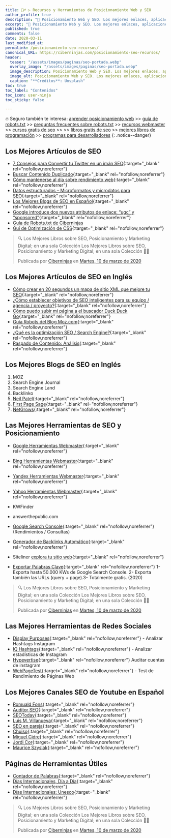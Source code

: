 ```yaml
---
title: 🕵️‍♂️ ▷ Recursos y Herramientas de Posicionamiento Web y SEO 
author_profile: true
description: "📌 Posicionamiento Web y SEO. Los mejores enlaces, aplicaciones y herramientas que existen."
excerpt: "📌 Posicionamiento Web y SEO. Los mejores enlaces, aplicaciones y herramientas que existen."
published: true
comments: false
date: 2020-03-11
last_modified_at: 
permalink: /posicionamiento-seo-recursos/
canonical_URL: https://ciberninjas.com/posicionamiento-seo-recursos/
header:
  teaser: "/assets/images/paginas/seo-portada.webp"
  overlay_image: "/assets/images/paginas/seo-portada.webp"
  image_description: Posicionamiento Web y SEO. Los mejores enlaces, aplicaciones y herramientas que existen.
  image_alt: Posicionamiento Web y SEO. Los mejores enlaces, aplicaciones y herramientas que existen.
  caption: "**Créditos**: Unsplash"
toc: true
toc_label: "Contenidos"
toc_icon: user-ninja
toc_sticky: false

---
```


🔥 Seguro también te interesa: [aprender posicionamiento web](/posicionamiento-web-seo/) >> [guía de robots.txt](/robots-txt/) >> [preguntas frecuentes sobre robots.txt](/robots-txt-preguntas-frecuentes/) >> [recursos webmaster](/recursos-herramientas-webmaster/) >> [cursos gratis de seo](/cursos-tecnologia/#seo-y-posicionamiento-) >> >> [libros gratis de seo](/biblioteca-de-programacion-y-tecnologia/#seo-y-posicionamiento-) >> [mejores libros de programación](/programar/) >> [programas para desarrolladores](/mejores-editores-texto/)
{: .notice--danger}

## Los Mejores Artículos de SEO

- [7 Consejos para Convertir tu Twitter en un imán SEO](http://www.ticweb.es/7-consejos-para-convertir-su-twitter-en-un-iman-seo){:target="_blank" rel="nofollow,noreferrer"}
- [Buscar Contenido Duplicado](https://blog.alexa.com/duplicate-content-checker){:target="_blank" rel="nofollow,noreferrer"}
- [Cómo mantenerse al día sobre rendimiento web](https://perf.reviews/blog/mantenerse-al-dia){:target="_blank" rel="nofollow,noreferrer"}
- [Datos estructurados – Microformatos y microdatos para SEO](https://www.initcoms.com/datos-estructurados-microformatos-microdatos-para-seo/#Microformatos_RDFa_microdatos_schemaorg8230Que_utilizar){:target="_blank" rel="nofollow,noreferrer"}
- [Los Mejores Blogs de SEO en Español](https://alexserrano.es/mejores-blogs-de-seo-en-espanol/){:target="_blank" rel="nofollow,noreferrer"}
- [Google introduce dos nuevos atributos de enlace: “ugc” y “sponsored”](https://useo.es/ugc-sponsored-nofollow){:target="_blank" rel="nofollow,noreferrer"}
- [Guía de Robots.txt de Ciberninjas](/robots-txt/)
- [Guí de Optimización de CSS](https://www.humanlevel.com/articulos/desarrollo-web/optimizacion-de-css.html){:target="_blank" rel="nofollow,noreferrer"}

<div class="fb-post" data-href="https://www.facebook.com/ciberninjas/posts/1336704793183039" data-width="850" data-show-text="true"><blockquote cite="https://developers.facebook.com/ciberninjas/posts/1336704793183039" class="fb-xfbml-parse-ignore"><p>🔍 Los Mejores Libros sobre SEO, Posicionamiento y Marketing Digital; en una sola Colección Los Mejores Libros sobre SEO, Posicionamiento y Marketing Digital; en una sola Colección 🕵️‍♂️</p>Publicada por <a href="https://www.facebook.com/ciberninjas/">Ciberninjas</a> en&nbsp;<a href="https://developers.facebook.com/ciberninjas/posts/1336704793183039">Martes, 10 de marzo de 2020</a></blockquote></div>

## Los Mejores Artículos de SEO en Inglés

- [Cómo crear en 20 segundos un mapa de sitio XML que mejore tu SEO](https://neilpatel.com/es/blog/mapa-de-sitio-xml/){:target="_blank" rel="nofollow,noreferrer"}
- [¿Cómo establecer objetivos de SEO inteligentes para su equipo / agencia / proyecto?](https://moz.com/blog/smart-seo-goals){:target="_blank" rel="nofollow,noreferrer"}
- [Cómo puedo subir mi página a el buscador Duck Duck Go](https://kutt.it/duckduckgo-subir-pagina){:target="_blank" rel="nofollow,noreferrer"}
- [Guía Robots del Blog Moz.com](https://moz.com/learn/seo/robotstxt){:target="_blank" rel="nofollow,noreferrer"}
- [¿Qué es la optimización SEO / Search Engine?](https://searchengineland.com/guide/what-is-seo){:target="_blank" rel="nofollow,noreferrer"}
- [Raspado de Contenido: Análisis](https://neilpatel.com/blog/content-scrapers){:target="_blank" rel="nofollow,noreferrer"}

## Los Mejores Blogs de SEO en Inglés

1. MOZ
2. Search Engine Journal
3. Search Engine Land
4. Backlinko
5. [Neil Patel](https://neilpatel.com/es/blog){:target="_blank" rel="nofollow,noreferrer"}
6. [First Page Sage](https://firstpagesage.com/seo-blog/){:target="_blank" rel="nofollow,noreferrer"}
7. [NetGrows](https://netgrows.com/){:target="_blank" rel="nofollow,noreferrer"}

## Las Mejores Herramientas de SEO y Posicionamiento

- [Google Herramientas Webmaster](https://kutt.it/webmaster-google "Herramientas de Webmaster Gratis ofrecidas por el buscador Google"){:target="_blank" rel="nofollow,noreferrer"}
- [Bing Herramientas Webmaster](https://kutt.it/webmaster-bing "Herramientas de Webmaster Gratis ofrecidas por el buscador Bing"){:target="_blank" rel="nofollow,noreferrer"}
- [Yandex Herramientas Webmaster](https://kutt.it/webmaster-yandex "Herramientas de Webmaster Gratis ofrecidas por el buscador Yandex"){:target="_blank" rel="nofollow,noreferrer"}
- [Yahoo Herramientas Webmaster](https://kutt.it/webmaster-yahoo "Herramientas de Webmaster Gratis ofrecidas por el buscador Yahoo"){:target="_blank" rel="nofollow,noreferrer"}
- KWFinder
- answerthepublic.com
- [Google Search Console](https://search.google.com/search-console/about){:target="_blank" rel="nofollow,noreferrer"} (Rendimientos / Consultas)
- [Generador de Backlinks Automático](https://netgrows.com/es/backlinks-automaticos){:target="_blank" rel="nofollow,noreferrer"}
- Siteliner [explora tu sitio web](http://www.siteliner.com){:target="_blank" rel="nofollow,noreferrer"}

- [Exportar Palabras Clave](https://www.mecagoenlos.com/tools/){:target="_blank" rel="nofollow,noreferrer"} 1- Exporta hasta 50.000 KWs de Google Search Console. 2- Exporta también las URLs (query + page).3- Totalmente gratis. (2020)

<div class="fb-post" data-href="https://www.facebook.com/ciberninjas/posts/1336704793183039" data-width="850" data-show-text="true"><blockquote cite="https://developers.facebook.com/ciberninjas/posts/1336704793183039" class="fb-xfbml-parse-ignore"><p>🔍 Los Mejores Libros sobre SEO, Posicionamiento y Marketing Digital; en una sola Colección Los Mejores Libros sobre SEO, Posicionamiento y Marketing Digital; en una sola Colección 🕵️‍♂️</p>Publicada por <a href="https://www.facebook.com/ciberninjas/">Ciberninjas</a> en&nbsp;<a href="https://developers.facebook.com/ciberninjas/posts/1336704793183039">Martes, 10 de marzo de 2020</a></blockquote></div>

## Las Mejores Herramientas de Redes Sociales

- [Display Purposes](https://displaypurposes.com/){:target="_blank" rel="nofollow,noreferrer"} - Analizar Hashtags Instagram
- [IQ Hashtags](https://iqhashtags.com/){:target="_blank" rel="nofollow,noreferrer"} - Analizar estadísticas de Instagram
- [Hypevertise](/hypevertise-auditaria-de-cuentas-de-instagram/ "Auditar Cuentas de Instagram"){:target="_blank" rel="nofollow,noreferrer"} Auditar cuentas de instagram
- [WebPageTest](https://webpagetest.org/){:target="_blank" rel="nofollow,noreferrer"} - Test de Rendimiento de Páginas Web

## Los Mejores Canales SEO de Youtube en Español

- [Romuald Fons](https://www.youtube.com/channel/UCdZBLznygSwo7iHbydGtxaw/videos){:target="_blank" rel="nofollow,noreferrer"}
- [Auditor SEO](https://www.youtube.com/channel/UC5itNS76OaC7RSiPtJhFcww/videos){:target="_blank" rel="nofollow,noreferrer"}
- [SEOToday](https://www.youtube.com/channel/UCaEC693Oqchmd9QJ-_CSChw/videos){:target="_blank" rel="nofollow,noreferrer"}
- [Luis M. Villanueva](https://www.youtube.com/user/luismvillanuevag/videos){:target="_blank" rel="nofollow,noreferrer"}
- [SEO en pareja](https://www.youtube.com/channel/UCE_yPEQQJD-6YOJQ8IQpJLA/videos){:target="_blank" rel="nofollow,noreferrer"}
- [Chuiso](https://www.youtube.com/user/chuisochuisez/videos){:target="_blank" rel="nofollow,noreferrer"}
- [Miguel Cidre](https://www.youtube.com/user/cidrex/videos){:target="_blank" rel="nofollow,noreferrer"}
- [Jordi Cor](https://www.youtube.com/channel/UC5dEPIeQC29MZRAGcjy-aAQ/videos){:target="_blank" rel="nofollow,noreferrer"}
- [Maurice Szyslak](https://www.youtube.com/channel/UCBq3F30xCad0KvIK2HFV61Q/videos){:target="_blank" rel="nofollow,noreferrer"}

## Páginas de Herramientas Útiles

- [Contador de Palabras](https://www.palabrasque.com/contador-de-palabras){:target="_blank" rel="nofollow,noreferrer"}
- [Días Internacionales, Día a Día](https://www.diainternacionalde.com){:target="_blank" rel="nofollow,noreferrer"}
- [Días Internacionales: Unesco](http://www.unesco.org/new/es/unesco/events/prizes-and-celebrations/celebrations/international-days/){:target="_blank" rel="nofollow,noreferrer"}

<div class="fb-post" data-href="https://www.facebook.com/ciberninjas/posts/1336704793183039" data-width="850" data-show-text="true"><blockquote cite="https://developers.facebook.com/ciberninjas/posts/1336704793183039" class="fb-xfbml-parse-ignore"><p>🔍 Los Mejores Libros sobre SEO, Posicionamiento y Marketing Digital; en una sola Colección Los Mejores Libros sobre SEO, Posicionamiento y Marketing Digital; en una sola Colección 🕵️‍♂️</p>Publicada por <a href="https://www.facebook.com/ciberninjas/">Ciberninjas</a> en&nbsp;<a href="https://developers.facebook.com/ciberninjas/posts/1336704793183039">Martes, 10 de marzo de 2020</a></blockquote></div>
